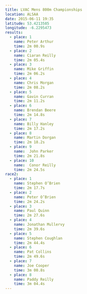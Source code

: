 ```yaml
---
title: LVAC Mens 800m Championships
location: ALSAA
date: 2015-06-11 19:35
latitude: 53.4213585
longitude: -6.2295473
results:
  - place: 1
    name: Peter Arthur
    time: 2m 00.9s
  - place: 2
    name: Ciaran Reilly
    time: 2m 05.4s
  - place: 3
    name: Mike Griffin
    time: 2m 06.2s
  - place: 4
    name: Chris Morgan
    time: 2m 08.2s
  - place: 5
    name: Gavin Curran
    time: 2m 11.2s
  - place: 6
    name: Brendan Beere
    time: 2m 14.8s
  - place: 7
    name: Billy Hanley
    time: 2m 17.2s
  - place: 8
    name: Martin Dorgan
    time: 2m 18.2s
  - place: 9
    name:  John Parker
    time: 2m 21.8s
  - place: 10
    name:  Conor Reilly
    time: 2m 24.5s
race2:
  - place: 1
    name: Stephen O’Brien
    time: 2m 17.7s
  - place: 2
    name: Peter O’Brien
    time: 2m 24.2s
  - place: 3
    name: Paul Quinn
    time: 2m 27.6s
  - place: 4
    name: Jonathan Mullervy
    time: 2m 39.6s
  - place: 5
    name: Stephen Coughlan
    time: 2m 44.4s
  - place: 6
    name: Pat Collins
    time: 2m 49.6s
  - place: 7
    name: Joe Cooper
    time: 3m 00.8s
  - place: 8
    name: Paddy Reilly
    time: 3m 04.4s
---
```


